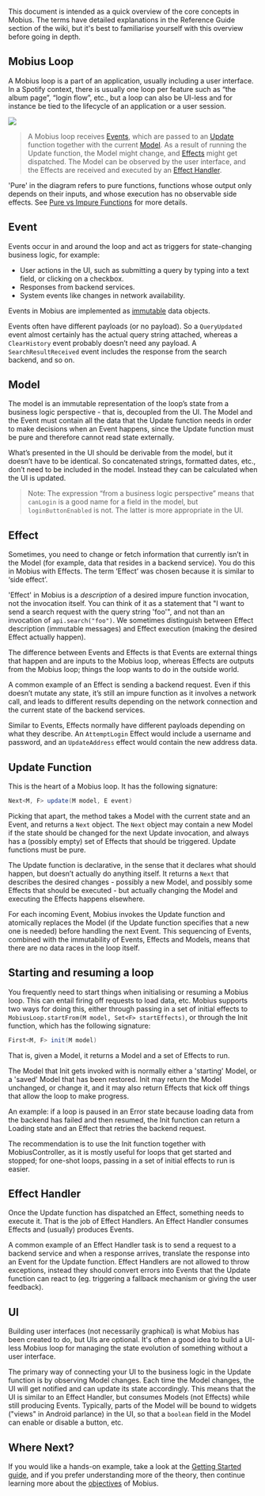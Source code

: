 This document is intended as a quick overview of the core concepts in Mobius. The terms have detailed explanations in the Reference Guide section of the wiki, but it's best to familiarise yourself with this overview before going in depth.

## Mobius Loop
A Mobius loop is a part of an application, usually including a user interface. In a Spotify context, there is usually one loop per feature such as “the album page”, “login flow”, etc., but a loop can also be UI-less and for instance be tied to the lifecycle of an application or a user session.

![](https://github.com/spotify/mobius/wiki/mobius-diagram.png)

> A Mobius loop receives [Events](Event), which are passed to an [Update](Update) function together with the current [Model](Model). As a result of running the Update function, the Model might change, and [Effects](Effect) might get dispatched. The Model can be observed by the user interface, and the Effects are received and executed by an [Effect Handler](Effect-Handler).

'Pure' in the diagram refers to pure functions, functions whose output only depends on their inputs, and whose execution has no observable side effects. See [Pure vs Impure Functions](Pure-vs-Impure-Functions) for more details.

## Event
Events occur in and around the loop and act as triggers for state-changing business logic, for example:

- User actions in the UI, such as submitting a query by typing into a text field, or clicking on a checkbox.
- Responses from backend services.
- System events like changes in network availability.

Events in Mobius are implemented as [immutable](Immutability) data objects.

Events often have different payloads (or no payload). So a `QueryUpdated` event almost certainly has the actual query string attached, whereas a `ClearHistory` event probably doesn’t need any payload. A `SearchResultReceived` event includes the response from the search backend, and so on.

## Model
The model is an immutable representation of the loop’s state from a business logic perspective - that is, decoupled from the UI. The Model and the Event must contain all the data that the Update function needs in order to make decisions when an Event happens, since the Update function must be pure and therefore cannot read state externally.

What’s presented in the UI should be derivable from the model, but it doesn’t have to be identical. So concatenated strings, formatted dates, etc., don’t need to be included in the model. Instead they can be calculated when the UI is updated.

> Note: The expression “from a business logic perspective” means that `canLogin` is a good name for a field in the model, but `loginButtonEnabled` is not. The latter is more appropriate in the UI.

## Effect
Sometimes, you need to change or fetch information that currently isn’t in the Model (for example, data that resides in a backend service). You do this in Mobius with Effects. The term ‘Effect’ was chosen because it is similar to ‘side effect’.

'Effect' in Mobius is a *description* of a desired impure function invocation, not the invocation itself. You can think of it as a statement that "I want to send a search request with the query string 'foo'", and not than an invocation of `api.search("foo")`. We sometimes distinguish between Effect description (immutable messages) and Effect execution (making the desired Effect actually happen).

The difference between Events and Effects is that Events are external things that happen and are inputs to the Mobius loop, whereas Effects are outputs from the Mobius loop; things the loop wants to do in the outside world. 

A common example of an Effect is sending a backend request. Even if this doesn’t mutate any state, it’s still an impure function as it involves a network call, and leads to different results depending on the network connection and the current state of the backend services.

Similar to Events, Effects normally have different payloads depending on what they describe. An `AttemptLogin` Effect would include a username and password, and an `UpdateAddress` effect would contain the new address data.

## Update Function
This is the heart of a Mobius loop. It has the following signature:

```java
Next<M, F> update(M model, E event)
```

Picking that apart, the method takes a Model with the current state and an Event, and returns a `Next` object. The `Next` object may contain a new Model if the state should be changed for the next Update invocation, and always has a (possibly empty) set of Effects that should be triggered. Update functions must be pure.

The Update function is declarative, in the sense that it declares what should happen, but doesn’t actually do anything itself. It returns a `Next` that describes the desired changes - possibly a new Model, and possibly some Effects that should be executed - but actually changing the Model and executing the Effects happens elsewhere.

For each incoming Event, Mobius invokes the Update function and atomically replaces the Model (if the Update function specifies that a new one is needed) before handling the next Event. This sequencing of Events, combined with the immutability of Events, Effects and Models, means that there are no data races in the loop itself.

## Starting and resuming a loop
You frequently need to start things when initialising or resuming a Mobius loop. This can entail firing off requests to load data, etc. Mobius supports two ways for doing this, either through passing in a set of initial effects to `MobiusLoop.startFrom(M model, Set<F> startEffects)`, or through the Init function, which has the following signature:

```java
First<M, F> init(M model)
```

That is, given a Model, it returns a Model and a set of Effects to run.

The Model that Init gets invoked with is normally either a 'starting' Model, or a 'saved' Model that has been restored. Init may return the Model unchanged, or change it, and it may also return Effects that kick off things that allow the loop to make progress. 

An example: if a loop is paused in an Error state because loading data from the backend has failed and then resumed, the Init function can return a Loading state and an Effect that retries the backend request.

The recommendation is to use the Init function together with MobiusController, as it is mostly useful for loops that get started and stopped; for one-shot loops, passing in a set of initial effects to run is easier.

## Effect Handler
Once the Update function has dispatched an Effect, something needs to execute it. That is the job of Effect Handlers. An Effect Handler consumes Effects and (usually) produces Events.

A common example of an Effect Handler task is to send a request to a backend service and when a response arrives, translate the response into an Event for the Update function. Effect Handlers are not allowed to throw exceptions, instead they should convert errors into Events that the Update function can react to (eg. triggering a fallback mechanism or giving the user feedback).

## UI
Building user interfaces (not necessarily graphical) is what Mobius has been created to do, but UIs are optional. It's often a good idea to build a UI-less Mobius loop for managing the state evolution of something without a user interface.

The primary way of connecting your UI to the business logic in the Update function is by observing Model changes. Each time the Model changes, the UI will get notified and can update its state accordingly. This means that the UI is similar to an Effect Handler, but consumes Models (not Effects) while still producing Events. Typically, parts of the Model will be bound to widgets ("views" in Android parlance) in the UI, so that a `boolean` field in the Model can enable or disable a button, etc.

## Where Next?

If you would like a hands-on example, take a look at the [Getting Started guide](Creating-a-loop), and if you prefer understanding more of the theory, then continue learning more about the [objectives](Objectives) of Mobius.